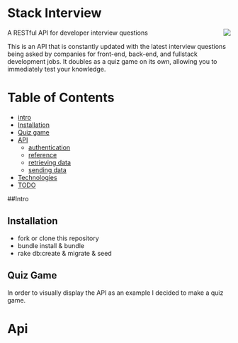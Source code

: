Stack Interview
===============
<img src="http://i.imgur.com/Hm5D13W.png" align="right"> 

A RESTful API for developer interview questions

This is an API that is constantly updated with the latest interview questions being asked by companies for front-end, back-end, and fullstack development jobs. It doubles as a quiz game on its own, allowing you to immediately test your knowledge. 

Table of Contents
=================
- [intro](#intro)
- [Installation](#installation)
- [Quiz game](#quiz-game)
- [API](#api)
  * [authentication](#authenticate)
  * [reference](#reference)
  * [retrieving data](#retrieving-data)
  * [sending data](#sending-data)
- [Technologies](#technologies)
- [TODO](#todo)

##Intro

## Installation
- fork or clone this repository
- bundle install & bundle 
- rake db:create & migrate & seed 

## Quiz Game
In order to visually display the API as an example I decided to make a quiz game. 

# Api 

